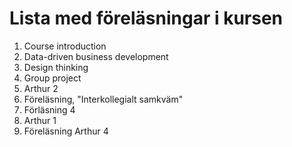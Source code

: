 # Lista med föreläsningar i kursen 
1. Course introduction
2. Data-driven business development
3. Design thinking
4. Group project
5. Arthur 2
6. Föreläsning, "Interkollegialt samkväm"
6. Förläsning 4
6. Arthur 1
10. Föreläsning Arthur 4
